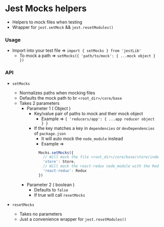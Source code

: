 # Jest Mocks helpers

* Helpers to mock files when testing
* Wrapper for `jest.setMock` && `jest.resetModules()`


### Usage

* Import into your test file => `import { setMocks } from 'jestLib'`
  * To mock a path => `setMocks({ 'path/to/mock': { ...mock object } })`

### API

* `setMocks`
  * Normalizes paths when mocking files
  * Defaults the mock path to br `<root_dir>/core/base`
  * Takes 2 parameters
    * Parameter 1 ( Object )
      * Key/value pair of paths to mock and their mock object
        * Example => `{ 'reducers/app': { ...app reducer object } }`
      * If the key matches a key in `dependencies` or `devDependencies` of `package.json`
          * It will auto mock the `node_module` instead
          * Example => 
          ```js
            Mocks.setMocks({
              // Will mock the file <root_dir>/core/base/store/index.js with the Store object
              'store': Store, 
              // Will mock the react-redux node_module with the Redux Object
              'react-redux': Redux 
            })
          ```
    * Parameter 2 ( boolean )
      * Defaults to `false`
      * If true will call `resetMocks`
    
* `resetMocks`
  * Takes no parameters
  * Just a convenience wrapper for `jest.resetModules()`
